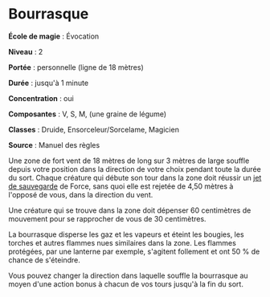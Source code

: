 # Bourrasque

**École de magie** : Évocation

**Niveau** : 2

**Portée** : personnelle (ligne de 18 mètres)

**Durée** : jusqu'à 1 minute

**Concentration** : oui

**Composantes** : V, S, M, (une graine de légume)

**Classes** : Druide, Ensorceleur/Sorcelame, Magicien

**Source** : Manuel des règles

Une zone de fort vent de 18 mètres de long sur 3 mètres de large souffle depuis votre position dans la direction de votre choix pendant toute la durée du sort. Chaque créature qui débute son tour dans la zone doit réussir un [jet de sauvegarde](/utiliser-les-caracteristiques/#jets-de-sauvegarde) de Force, sans quoi elle est rejetée de 4,50 mètres à l'opposé de vous, dans la direction du vent.

Une créature qui se trouve dans la zone doit dépenser 60 centimètres de mouvement pour se rapprocher de vous de 30 centimètres.

La bourrasque disperse les gaz et les vapeurs et éteint les bougies, les torches et autres flammes nues similaires dans la zone. Les flammes protégées, par une lanterne par exemple, s'agitent follement et ont 50 % de chance de s'éteindre.

Vous pouvez changer la direction dans laquelle souffle la bourrasque au moyen d'une action bonus à chacun de vos tours jusqu'à la fin du sort.
